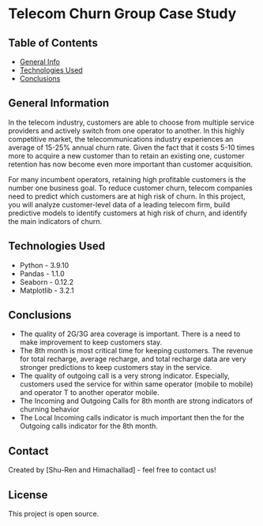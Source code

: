 # Telecom Churn Group Case Study

## Table of Contents
* [General Info](#general-information)
* [Technologies Used](#technologies-used)
* [Conclusions](#conclusions)


## General Information
In the telecom industry, customers are able to choose from multiple service providers and actively switch from one operator to another. In this highly competitive market, the telecommunications industry experiences an average of 15-25% annual churn rate. Given the fact that it costs 5-10 times more to acquire a new customer than to retain an existing one, customer retention has now become even more important than customer acquisition.

For many incumbent operators, retaining high profitable customers is the number one business
goal. To reduce customer churn, telecom companies need to predict which customers are at high risk of churn. In this project, you will analyze customer-level data of a leading telecom firm, build predictive models to identify customers at high risk of churn, and identify the main indicators of churn.

## Technologies Used
- Python - 3.9.10
- Pandas - 1.1.0
- Seaborn - 0.12.2
- Matplotlib - 3.2.1

## Conclusions
- The quality of 2G/3G area coverage is important. There is a need to make improvement to keep customers stay.
- The 8th month is most critical time for keeping customers. The revenue for total recharge, average recharge, and total recharge data are very stronger predictions to keep customers stay in the service. 
- The quality of outgoing call is a very strong indicator. Especially, customers used the service for within same operator (mobile to mobile) and operator T to another operator mobile. 
- The Incoming and Outgoing Calls for 8th month are strong indicators of churning behavior
- The Local Incoming calls indicator is much important then the for the Outgoing calls indicator for the 8th month.

## Contact
Created by [Shu-Ren and Himachallad] - feel free to contact us!


## License
This project is open source.
